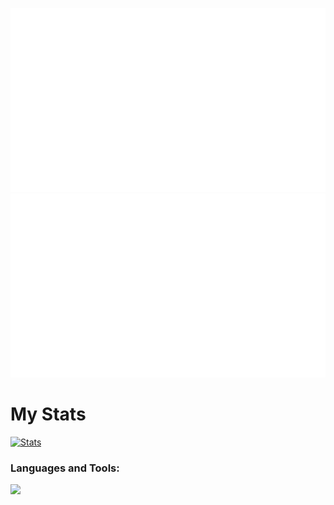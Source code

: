 [![Language](https://raw.githubusercontent.com/KBluePurple/github-stats-transparent/output/generated/languages.svg)](https://github.com/KBluePurple)
[![Overview](https://raw.githubusercontent.com/KBluePurple/github-stats-transparent/output/generated/overview.svg)](https://github.com/KBluePurple)

# My Stats

[![Stats](https://github-readme-stats.vercel.app/api?username=KBluePurple&show_icons=true&theme=dracula)](https://github.com/KBluePurple)

### Languages and Tools:

<p align="left">
  <img src="https://cdn.jsdelivr.net/gh/devicons/devicon/icons/vscode/vscode-plain.svg" />
</p>
